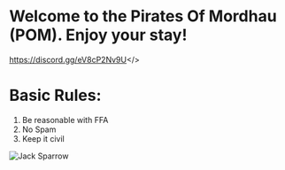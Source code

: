 # Welcome to the Pirates Of Mordhau (POM). Enjoy your stay! 

<a id="Join our Discord community!">https://discord.gg/eV8cP2Nv9U</>

# Basic Rules:
1. Be reasonable with FFA 
2. No Spam
3. Keep it civil

![Jack Sparrow](https://cdn.discordapp.com/attachments/980129366564569179/1255640790500249702/33231439.1_pirate_logo_discord.png?ex=667dde1d&is=667c8c9d&hm=6641347916148e548022832431d941b40bc394b582185758f8d741f9720ffa81&)
